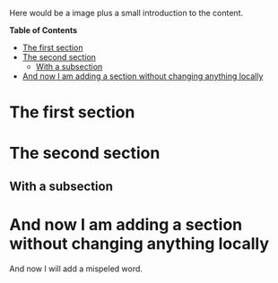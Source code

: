 Here would be a image plus a small introduction to the content.

<!-- START doctoc generated TOC please keep comment here to allow auto update -->
<!-- DON'T EDIT THIS SECTION, INSTEAD RE-RUN doctoc TO UPDATE -->
**Table of Contents**

- [The first section](#the-first-section)
- [The second section](#the-second-section)
  - [With a subsection](#with-a-subsection)
- [And now I am adding a section without changing anything locally](#and-now-i-am-adding-a-section-without-changing-anything-locally)

<!-- END doctoc generated TOC please keep comment here to allow auto update -->

# The first section

# The second section
## With a subsection

# And now I am adding a section without changing anything locally

And now I will add a mispeled word. 
